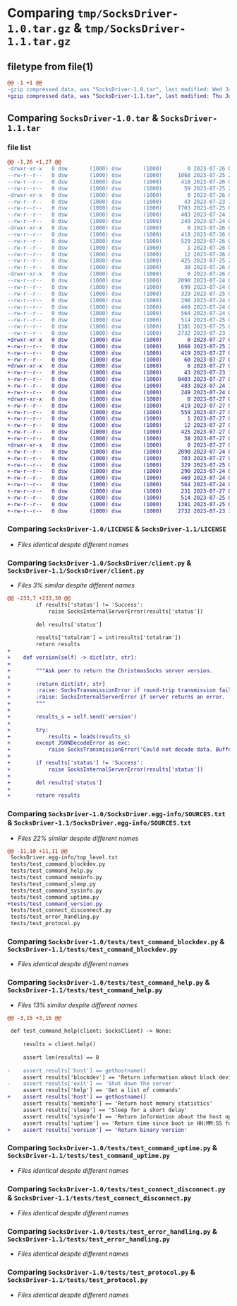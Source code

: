 # Comparing `tmp/SocksDriver-1.0.tar.gz` & `tmp/SocksDriver-1.1.tar.gz`

## filetype from file(1)

```diff
@@ -1 +1 @@
-gzip compressed data, was "SocksDriver-1.0.tar", last modified: Wed Jul 26 00:43:55 2023, max compression
+gzip compressed data, was "SocksDriver-1.1.tar", last modified: Thu Jul 27 06:35:01 2023, max compression
```

## Comparing `SocksDriver-1.0.tar` & `SocksDriver-1.1.tar`

### file list

```diff
@@ -1,26 +1,27 @@
-drwxr-xr-x   0 dsw       (1000) dsw       (1000)        0 2023-07-26 00:43:55.960780 SocksDriver-1.0/
--rw-r--r--   0 dsw       (1000) dsw       (1000)     1068 2023-07-25 21:34:45.000000 SocksDriver-1.0/LICENSE
--rw-r--r--   0 dsw       (1000) dsw       (1000)      418 2023-07-26 00:43:55.959783 SocksDriver-1.0/PKG-INFO
--rw-r--r--   0 dsw       (1000) dsw       (1000)       59 2023-07-25 22:54:56.000000 SocksDriver-1.0/README.md
-drwxr-xr-x   0 dsw       (1000) dsw       (1000)        0 2023-07-26 00:43:55.935853 SocksDriver-1.0/SocksDriver/
--rw-r--r--   0 dsw       (1000) dsw       (1000)       43 2023-07-23 10:49:49.000000 SocksDriver-1.0/SocksDriver/__init__.py
--rw-r--r--   0 dsw       (1000) dsw       (1000)     7703 2023-07-25 07:33:41.000000 SocksDriver-1.0/SocksDriver/client.py
--rw-r--r--   0 dsw       (1000) dsw       (1000)      483 2023-07-24 10:07:13.000000 SocksDriver-1.0/SocksDriver/complex_types.py
--rw-r--r--   0 dsw       (1000) dsw       (1000)      249 2023-07-24 07:59:31.000000 SocksDriver-1.0/SocksDriver/errors.py
-drwxr-xr-x   0 dsw       (1000) dsw       (1000)        0 2023-07-26 00:43:55.945825 SocksDriver-1.0/SocksDriver.egg-info/
--rw-r--r--   0 dsw       (1000) dsw       (1000)      418 2023-07-26 00:43:55.000000 SocksDriver-1.0/SocksDriver.egg-info/PKG-INFO
--rw-r--r--   0 dsw       (1000) dsw       (1000)      529 2023-07-26 00:43:55.000000 SocksDriver-1.0/SocksDriver.egg-info/SOURCES.txt
--rw-r--r--   0 dsw       (1000) dsw       (1000)        1 2023-07-26 00:43:55.000000 SocksDriver-1.0/SocksDriver.egg-info/dependency_links.txt
--rw-r--r--   0 dsw       (1000) dsw       (1000)       12 2023-07-26 00:43:55.000000 SocksDriver-1.0/SocksDriver.egg-info/top_level.txt
--rw-r--r--   0 dsw       (1000) dsw       (1000)      425 2023-07-25 22:54:56.000000 SocksDriver-1.0/pyproject.toml
--rw-r--r--   0 dsw       (1000) dsw       (1000)       38 2023-07-26 00:43:55.960780 SocksDriver-1.0/setup.cfg
-drwxr-xr-x   0 dsw       (1000) dsw       (1000)        0 2023-07-26 00:43:55.958430 SocksDriver-1.0/tests/
--rw-r--r--   0 dsw       (1000) dsw       (1000)     2090 2023-07-24 09:58:57.000000 SocksDriver-1.0/tests/test_command_blockdev.py
--rw-r--r--   0 dsw       (1000) dsw       (1000)      699 2023-07-24 08:21:34.000000 SocksDriver-1.0/tests/test_command_help.py
--rw-r--r--   0 dsw       (1000) dsw       (1000)      329 2023-07-25 07:34:53.000000 SocksDriver-1.0/tests/test_command_meminfo.py
--rw-r--r--   0 dsw       (1000) dsw       (1000)      290 2023-07-24 09:12:37.000000 SocksDriver-1.0/tests/test_command_sleep.py
--rw-r--r--   0 dsw       (1000) dsw       (1000)      469 2023-07-24 09:12:17.000000 SocksDriver-1.0/tests/test_command_sysinfo.py
--rw-r--r--   0 dsw       (1000) dsw       (1000)      564 2023-07-24 09:11:50.000000 SocksDriver-1.0/tests/test_command_uptime.py
--rw-r--r--   0 dsw       (1000) dsw       (1000)      514 2023-07-25 06:00:12.000000 SocksDriver-1.0/tests/test_connect_disconnect.py
--rw-r--r--   0 dsw       (1000) dsw       (1000)     1381 2023-07-25 04:53:01.000000 SocksDriver-1.0/tests/test_error_handling.py
--rw-r--r--   0 dsw       (1000) dsw       (1000)     2732 2023-07-23 12:30:43.000000 SocksDriver-1.0/tests/test_protocol.py
+drwxr-xr-x   0 dsw       (1000) dsw       (1000)        0 2023-07-27 06:35:01.061635 SocksDriver-1.1/
+-rw-r--r--   0 dsw       (1000) dsw       (1000)     1068 2023-07-25 21:34:45.000000 SocksDriver-1.1/LICENSE
+-rw-r--r--   0 dsw       (1000) dsw       (1000)      419 2023-07-27 06:35:01.060637 SocksDriver-1.1/PKG-INFO
+-rw-r--r--   0 dsw       (1000) dsw       (1000)       60 2023-07-27 06:33:28.000000 SocksDriver-1.1/README.md
+drwxr-xr-x   0 dsw       (1000) dsw       (1000)        0 2023-07-27 06:35:01.036701 SocksDriver-1.1/SocksDriver/
+-rw-r--r--   0 dsw       (1000) dsw       (1000)       43 2023-07-23 10:49:49.000000 SocksDriver-1.1/SocksDriver/__init__.py
+-rw-r--r--   0 dsw       (1000) dsw       (1000)     8403 2023-07-27 06:33:28.000000 SocksDriver-1.1/SocksDriver/client.py
+-rw-r--r--   0 dsw       (1000) dsw       (1000)      483 2023-07-24 10:07:13.000000 SocksDriver-1.1/SocksDriver/complex_types.py
+-rw-r--r--   0 dsw       (1000) dsw       (1000)      249 2023-07-24 07:59:31.000000 SocksDriver-1.1/SocksDriver/errors.py
+drwxr-xr-x   0 dsw       (1000) dsw       (1000)        0 2023-07-27 06:35:01.044680 SocksDriver-1.1/SocksDriver.egg-info/
+-rw-r--r--   0 dsw       (1000) dsw       (1000)      419 2023-07-27 06:35:01.000000 SocksDriver-1.1/SocksDriver.egg-info/PKG-INFO
+-rw-r--r--   0 dsw       (1000) dsw       (1000)      559 2023-07-27 06:35:01.000000 SocksDriver-1.1/SocksDriver.egg-info/SOURCES.txt
+-rw-r--r--   0 dsw       (1000) dsw       (1000)        1 2023-07-27 06:35:01.000000 SocksDriver-1.1/SocksDriver.egg-info/dependency_links.txt
+-rw-r--r--   0 dsw       (1000) dsw       (1000)       12 2023-07-27 06:35:01.000000 SocksDriver-1.1/SocksDriver.egg-info/top_level.txt
+-rw-r--r--   0 dsw       (1000) dsw       (1000)      425 2023-07-27 06:33:28.000000 SocksDriver-1.1/pyproject.toml
+-rw-r--r--   0 dsw       (1000) dsw       (1000)       38 2023-07-27 06:35:01.061635 SocksDriver-1.1/setup.cfg
+drwxr-xr-x   0 dsw       (1000) dsw       (1000)        0 2023-07-27 06:35:01.059639 SocksDriver-1.1/tests/
+-rw-r--r--   0 dsw       (1000) dsw       (1000)     2090 2023-07-24 09:58:57.000000 SocksDriver-1.1/tests/test_command_blockdev.py
+-rw-r--r--   0 dsw       (1000) dsw       (1000)      703 2023-07-27 06:33:28.000000 SocksDriver-1.1/tests/test_command_help.py
+-rw-r--r--   0 dsw       (1000) dsw       (1000)      329 2023-07-25 07:34:53.000000 SocksDriver-1.1/tests/test_command_meminfo.py
+-rw-r--r--   0 dsw       (1000) dsw       (1000)      290 2023-07-24 09:12:37.000000 SocksDriver-1.1/tests/test_command_sleep.py
+-rw-r--r--   0 dsw       (1000) dsw       (1000)      469 2023-07-24 09:12:17.000000 SocksDriver-1.1/tests/test_command_sysinfo.py
+-rw-r--r--   0 dsw       (1000) dsw       (1000)      564 2023-07-24 09:11:50.000000 SocksDriver-1.1/tests/test_command_uptime.py
+-rw-r--r--   0 dsw       (1000) dsw       (1000)      231 2023-07-27 06:33:28.000000 SocksDriver-1.1/tests/test_command_version.py
+-rw-r--r--   0 dsw       (1000) dsw       (1000)      514 2023-07-25 06:00:12.000000 SocksDriver-1.1/tests/test_connect_disconnect.py
+-rw-r--r--   0 dsw       (1000) dsw       (1000)     1381 2023-07-25 04:53:01.000000 SocksDriver-1.1/tests/test_error_handling.py
+-rw-r--r--   0 dsw       (1000) dsw       (1000)     2732 2023-07-23 12:30:43.000000 SocksDriver-1.1/tests/test_protocol.py
```

### Comparing `SocksDriver-1.0/LICENSE` & `SocksDriver-1.1/LICENSE`

 * *Files identical despite different names*

### Comparing `SocksDriver-1.0/SocksDriver/client.py` & `SocksDriver-1.1/SocksDriver/client.py`

 * *Files 3% similar despite different names*

```diff
@@ -233,7 +233,30 @@
         if results['status'] != 'Success':
             raise SocksInternalServerError(results['status'])
 
         del results['status']
 
         results['totalram'] = int(results['totalram'])
         return results
+
+    def version(self) -> dict[str, str]:
+
+        """Ask peer to return the ChristmasSocks server version.
+
+        :return dict[str, str]
+        :raise: SocksTransmissionError if round-trip transmission failed.
+        :raise: SocksInternalServerError if server returns an error.
+        """
+
+        results_s = self.send('version')
+
+        try:
+            results = loads(results_s)
+        except JSONDecodeError as exc:
+            raise SocksTransmissionError('Could not decode data. Buffer size is possibly too small') from exc
+
+        if results['status'] != 'Success':
+            raise SocksInternalServerError(results['status'])
+
+        del results['status']
+
+        return results
```

### Comparing `SocksDriver-1.0/SocksDriver.egg-info/SOURCES.txt` & `SocksDriver-1.1/SocksDriver.egg-info/SOURCES.txt`

 * *Files 22% similar despite different names*

```diff
@@ -11,10 +11,11 @@
 SocksDriver.egg-info/top_level.txt
 tests/test_command_blockdev.py
 tests/test_command_help.py
 tests/test_command_meminfo.py
 tests/test_command_sleep.py
 tests/test_command_sysinfo.py
 tests/test_command_uptime.py
+tests/test_command_version.py
 tests/test_connect_disconnect.py
 tests/test_error_handling.py
 tests/test_protocol.py
```

### Comparing `SocksDriver-1.0/tests/test_command_blockdev.py` & `SocksDriver-1.1/tests/test_command_blockdev.py`

 * *Files identical despite different names*

### Comparing `SocksDriver-1.0/tests/test_command_help.py` & `SocksDriver-1.1/tests/test_command_help.py`

 * *Files 13% similar despite different names*

```diff
@@ -3,15 +3,15 @@
 
 def test_command_help(client: SocksClient) -> None:
 
     results = client.help()
 
     assert len(results) == 8
 
-    assert results['host'] == gethostname()
     assert results['blockdev'] == 'Return information about block devices on host'
-    assert results['exit'] == 'Shut down the server'
     assert results['help'] == 'Get a list of commands'
+    assert results['host'] == gethostname()
     assert results['meminfo'] == 'Return host memory statistics'
     assert results['sleep'] == 'Sleep for a short delay'
     assert results['sysinfo'] == 'Return information about the host operating system'
     assert results['uptime'] == 'Return time since boot in HH:MM:SS format'
+    assert results['version'] == 'Return binary version'
```

### Comparing `SocksDriver-1.0/tests/test_command_uptime.py` & `SocksDriver-1.1/tests/test_command_uptime.py`

 * *Files identical despite different names*

### Comparing `SocksDriver-1.0/tests/test_connect_disconnect.py` & `SocksDriver-1.1/tests/test_connect_disconnect.py`

 * *Files identical despite different names*

### Comparing `SocksDriver-1.0/tests/test_error_handling.py` & `SocksDriver-1.1/tests/test_error_handling.py`

 * *Files identical despite different names*

### Comparing `SocksDriver-1.0/tests/test_protocol.py` & `SocksDriver-1.1/tests/test_protocol.py`

 * *Files identical despite different names*

